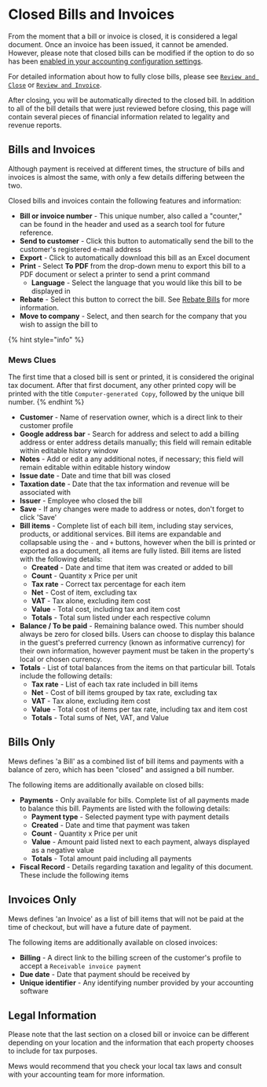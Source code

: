 # Closed Bills and Invoices

From the moment that a bill or invoice is closed, it is considered a legal document. Once an invoice has been issued, it cannot be amended. However, please note that closed bills can be modified if the option to do so has been [enabled in your accounting configuration settings](https://mews-systems.gitbook.io/guide/commander/settings/finance-settings/accounting-configuration). 

For detailed information about how to fully close bills, please see [`Review and Close`](review-and-close.md) or [`Review and Invoice`](review-and-invoice.md).

After closing, you will be automatically directed to the closed bill. In addition to all of the bill details that were just reviewed before closing, this page will contain several pieces of financial information related to legality and revenue reports.

## Bills and Invoices

Although payment is received at different times, the structure of bills and invoices is almost the same, with only a few details differing between the two.

Closed bills and invoices contain the following features and information:

* **Bill or invoice number** - This unique number, also called a "counter," can be found in the header and used as a search tool for future reference.
* **Send to customer** - Click this button to automatically send the bill to the customer's registered e-mail address
* **Export** - Click to automatically download this bill as an Excel document
* **Print** - Select **To PDF** from the drop-down menu to export this bill to a PDF document or select a printer to send a print command
  * **Language** - Select the language that you would like this bill to be displayed in
* **Rebate** - Select this button to correct the bill. See [Rebate Bills](https://mews-systems.gitbook.io/guide/commander/profiles/customer-profile/billing/rebate-bills) for more information. 
* **Move to company** - Select, and then search for the company that you wish to assign the bill to

{% hint style="info" %}
### Mews Clues

The first time that a closed bill is sent or printed, it is considered the original tax document. After that first document, any other printed copy will be printed with the title `Computer-generated Copy`, followed by the unique bill number.
{% endhint %}

* **Customer** - Name of reservation owner, which is a direct link to their customer profile
* **Google address bar** - Search for address and select to add a billing address or enter address details manually; this field will remain editable within editable history window
* **Notes** - Add or edit a any additional notes, if necessary; this field will remain editable within editable history window
* **Issue date** - Date and time that bill was closed
* **Taxation date** - Date that the tax information and revenue will be associated with
* **Issuer** - Employee who closed the bill
* **Save** - If any changes were made to address or notes, don't forget to click 'Save'
* **Bill items** - Complete list of each bill item, including stay services, products, or additional services. Bill items are expandable and collapsable using the `-` and `+` buttons, however when the bill is printed or exported as a document, all items are fully listed. Bill items are listed with the following details:
  * **Created** - Date and time that item was created or added to bill
  * **Count** - Quantity x Price per unit
  * **Tax rate** - Correct tax percentage for each item
  * **Net** - Cost of item, excluding tax
  * **VAT** - Tax alone, excluding item cost
  * **Value** - Total cost, including tax and item cost
  * **Totals** - Total sum listed under each respective column
* **Balance / To be paid** - Remaining balance owed. This number should always be zero for closed bills. Users can choose to display this balance in the guest's preferred currency \(known as informative currency\) for their own information, however payment must be taken in the property's local or chosen currency.
* **Totals** - List of total balances from the items on that particular bill. Totals include the following details:
  * **Tax rate** - List of each tax rate included in bill items
  * **Net** - Cost of bill items grouped by tax rate, excluding tax
  * **VAT** - Tax alone, excluding item cost
  * **Value** - Total cost of items per tax rate, including tax and item cost
  * **Totals** - Total sums of Net, VAT, and Value

## Bills Only

Mews defines 'a Bill' as a combined list of bill items and payments with a balance of zero, which has been "closed" and assigned a bill number.

The following items are additionally available on closed bills:

* **Payments** - Only available for bills. Complete list of all payments made to balance this bill. Payments are listed with the following details:
  * **Payment type** - Selected payment type with payment details
  * **Created** - Date and time that payment was taken
  * **Count** - Quantity x Price per unit
  * **Value** - Amount paid listed next to each payment, always displayed as a negative value
  * **Totals** - Total amount paid including all payments
* **Fiscal Record** - Details regarding taxation and legality of this document. These include the following items

## Invoices Only

Mews defines 'an Invoice' as a list of bill items that will not be paid at the time of checkout, but will have a future date of payment.

The following items are additionally available on closed invoices:

* **Billing** - A direct link to the billing screen of the customer's profile to accept a `Receivable invoice payment`
* **Due date** - Date that payment should be received by
* **Unique identifier** - Any identifying number provided by your accounting software

## Legal Information

Please note that the last section on a closed bill or invoice can be different depending on your location and the information that each property chooses to include for tax purposes.

Mews would recommend that you check your local tax laws and consult with your accounting team for more information.

